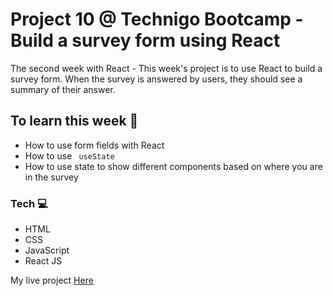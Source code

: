 
# Project 10 @ Technigo Bootcamp - Build a survey form using React


The second week with React - This week's project is to use React to build a survey form. When the survey is answered by users, they should see a summary of their answer.

## To learn this week 🧠

- How to use form fields with React
- How to use <code> useState </code>
- How to use state to show different components based on where you are in the survey

### Tech  💻

- HTML
- CSS 
- JavaScript 
- React JS 



My live project [Here](https://friends-quiz-by-nasim.netlify.com/)
